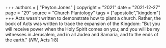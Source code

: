 +++
authors = [
  "Peyton Jones"
]
copyright = "2021"
date = "2021-12-27"
page = "29"
source = "Church Plantology"
tags = ["apostolic","kingdom"]
+++
Acts wasn't written to demonstrate how to plant a church. Rather, the book of Acts was written to trace the expansion of the Kingdom: "But you will receive power when the Holy Spirit comes on you; and you will be my witnesses in Jerusalem, and in all Judea and Samaria, and to the ends of the earth." (_NIV_, Acts 1:8)
